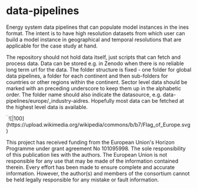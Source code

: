 # data-pipelines
Energy system data pipelines that can populate model instances in the ines format. The intent is to have high resolution datasets from which user can build a model instance in geographical and temporal resolutions that are applicable for the case study at hand.

The repository should not hold data itself, just scripts that can fetch and process data. Data can be stored e.g. in Zenodo when there is no reliable long term url for the data. The folder structure is fixed - one folder for global data pipelines, a folder for each continent and then sub-folders for countries or other regions within the continent. Sector level data should be marked with an preceding underscore to keep them up in the alphabetic order. The folder name should also indicate the datasource, e.g. data-pipelines/europe/_industry-aidres. Hopefully most data can be fetched at the highest level data is available.


<img title="European flag" alt="Alt text" src="https://upload.wikimedia.org/wikipedia/commons/b/b7/Flag_of_Europe.svg" style="zoom:0.1;" align=left > 
![|100](https://upload.wikimedia.org/wikipedia/commons/b/b7/Flag_of_Europe.svg)

This project has received funding from the European Union's Horizon Programme under grant agreement No 101095998. 
The sole responsibility of this publication lies with the authors. The European Union is not responsible for any use that may be made of the information contained therein.
Every effort has been made to ensure complete and accurate information. 
However, the author(s) and members of the consortium cannot be held legally responsible for any mistake or fault information.
